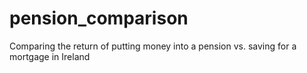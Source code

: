 # pension_comparison
Comparing the return of putting money into a pension vs. saving for a mortgage in Ireland
